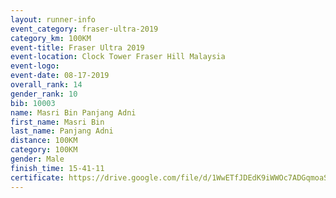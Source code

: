 ```yaml
---
layout: runner-info 
event_category: fraser-ultra-2019 
category_km: 100KM 
event-title: Fraser Ultra 2019 
event-location: Clock Tower Fraser Hill Malaysia 
event-logo: 
event-date: 08-17-2019 
overall_rank: 14
gender_rank: 10
bib: 10003
name: Masri Bin Panjang Adni
first_name: Masri Bin
last_name: Panjang Adni
distance: 100KM
category: 100KM
gender: Male
finish_time: 15-41-11
certificate: https://drive.google.com/file/d/1WwETfJDEdK9iWWOc7ADGqmoaSXUHzzhP/view?usp=sharing
---
```

